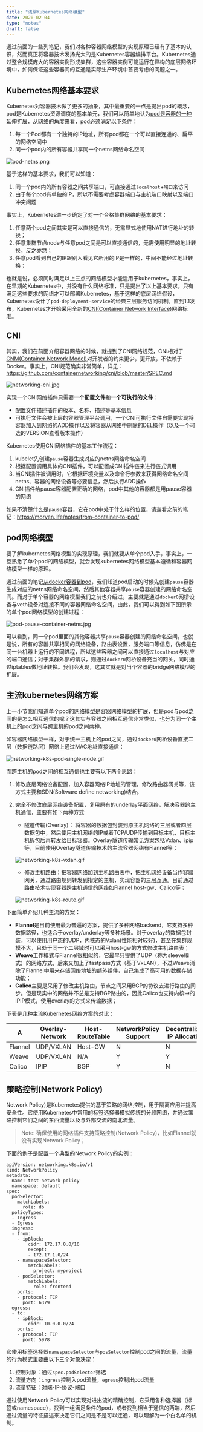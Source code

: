 ```yaml
---
title: "浅聊Kubernetes网络模型"
date: 2020-02-04
type: "notes"
draft: false
---
```


通过前面的一些列笔记，我们对各种容器网络模型的实现原理已经有了基本的认识，然而真正将容器技术发扬光大的是Kubernetes容器编排平台。Kubernetes通过整合规模庞大的容器实例形成集群，这些容器实例可能运行在异构的底层网络环境中，如何保证这些容器间的互通是实际生产环境中首要考虑的问题之一。

## Kubernetes网络基本要求

Kubernetes对容器技术做了更多的抽象，其中最重要的一点是提出pod的概念，pod是Kubernetes资源调度的基本单元，我们可以简单地认为[pod是容器的一种延伸扩展](https://morven.life/notes/from-container-to-pod/)，从网络的角度来看，pod必须满足以下条件：

1. 每一个Pod都有一个独特的IP地址，所有pod都在一个可以直接连通的、扁平的网络空间中
2. 同一个pod内的所有容器共享同一个netns网络命名空间

![pod-netns.png](https://i.loli.net/2020/02/06/qjRy3SpGvOfxWIA.png)

基于这样的基本要求，我们可以知道：

1. 同一个pod内的所有容器之间共享端口，可直接通过`localhost`+`端口`来访问
2. 由于每个pod有单独的IP，所以不需要考虑容器端口与主机端口映射以及端口冲突问题

事实上，Kubernetes进一步确定了对一个合格集群网络的基本要求：

1. 任意两个pod之间其实是可以直接通信的，无需显式地使用NAT进行地址的转换；
2. 任意集群节点node与任意pod之间是可以直接通信的，无需使用明显的地址转换，反之亦然；
3. 任意pod看到自己的IP跟别人看见它所用的IP是一样的，中间不能经过地址转换；

也就是说，必须同时满足以上三点的网络模型才能适用于kubernetes，事实上，在早期的Kubernetes中，并没有什么网络标准，只是提出了以上基本要求，只有满足这些要求的网络才可以部署Kubernetes，基于这样的底层网络假设，Kubernetes设计了`pod-deployment-service`的经典三层服务访问机制。直到1.1发布，Kubernetes才开始采用全新的[CNI(Container Network Interface)](https://github.com/containernetworking/cni)网络标准。

## CNI

其实，我们在前面介绍容器网络的时候，就提到了CNI网络规范，CNI相对于[CNM(Container Network Model)](https://github.com/docker/libnetwork/blob/master/docs/design.md)对开发者的约束更少，更开放，不依赖于Docker。事实上，CNI规范确实非常简单，详见：https://github.com/containernetworking/cni/blob/master/SPEC.md

![networking-cni.jpg](https://i.loli.net/2020/02/04/Iz3AwFR6lPdbcmp.jpg)

实现一个CNI网络插件只需要**一个配置文件**和**一个可执行的文件**：

- 配置文件描述插件的版本、名称、描述等基本信息
- 可执行文件会被上层的容器管理平台调用，一个CNI可执行文件自需要实现将容器加入到网络的ADD操作以及将容器从网络中删除的DEL操作（以及一个可选的VERSION查看版本操作）

Kubernetes使用CNI网络插件的基本工作流程：

1. kubelet先创建`pause`容器生成对应的netns网络命名空间
2. 根据配置调用具体的CNI插件，可以配置成CNI插件链来进行链式调用
3. 当CNI插件被调用时，它根据环境变量以及命令行参数来获得网络命名空间netns、容器的网络设备等必要信息，然后执行ADD操作
4. CNI插件给pause容器配置正确的网络，pod中其他的容器都是用pause容器的网络

如果不清楚什么是`pause`容器，它在pod中处于什么样的位置，请查看之前的笔记：https://morven.life/notes/from-container-to-pod/

## pod网络模型

要了解kubernetes网络模型的实现原理，我们就要从单个pod入手，事实上，一旦熟悉了单个pod的网络模型，就会发现kubernetes网络模型基本遵循和容器网络模型一样的原理。

通过前面的笔记[从docker容器到pod](https://morven.life/notes/from-container-to-pod/)，我们知道pod启动的时候先创建`pause`容器生成对应的netns网络命名空间，然后其他容器共享`pause`容器创建的网络命名空间。而对于单个容器的网络模型我们之前也介绍过，主要就是通过`docker0`网桥设备与veth设备对连接不同的容器网络命名空间，由此，我们可以得到如下图所示的单个pod网络模型的创建过程：

![pod-pause-container-netns.jpg](https://i.loli.net/2020/02/06/oCnKZ1SrV3Fjpzx.jpg)

可以看到，同一个pod里面的其他容器共享`pause`容器创建的网络命名空间，也就是说，所有的容器共享相同的网络设备，路由表设置，服务端口等信息，仿佛是在同一台机器上运行的不同进程，所以这些容器之间可以直接通过`localhost`与对应的端口通信；对于集群外部的请求，则通过`docker0`网桥设备充当的网关，同时通过iptables做地址转换。我们会发现，这其实就是对当个容器的bridge网络模型的扩展。

## 主流kubernetes网络方案

上一小节我们知道单个pod的网络模型是容器网络模型的扩展，但是pod与pod之间的是怎么相互通信的呢？这其实与容器之间相互通信非常类似，也分为同一个主机上的pod之间与跨主机的pod之间两种。

如容器网络模型一样，对于统一主机上的pod之间，通过`docker0`网桥设备直接二层（数据链路层）网络上通过MAC地址直接通信：

![networking-k8s-pod-single-node.gif](https://i.loli.net/2020/02/06/GHx9uAwfB1gIZby.gif)

而跨主机的pod之间的相互通信也主要有以下两个思路：

1. 修改底层网络设备配置，加入容器网络IP地址的管理，修改路由器网关等，该方式主要和SDN(Software define networking)结合。
2. 完全不修改底层网络设备配置，复用原有的underlay平面网络，解决容器跨主机通信，主要有如下两种方式:

   - 隧道传输(Overlay)： 将容器的数据包封装到原主机网络的三层或者四层数据包中，然后使用主机网络的IP或者TCP/UDP传输到目标主机，目标主机拆包后再转发给目标容器。Overlay隧道传输常见方案包括Vxlan、ipip等，目前使用Overlay隧道传输技术的主流容器网络有Flannel等；
   
   ![networking-k8s-vxlan.gif](https://i.loli.net/2020/02/06/U4hore5AYECQSpW.gif)

   - 修改主机路由：把容器网络加到主机路由表中，把主机网络设备当作容器网关，通过路由规则转发到指定的主机，实现容器的三层互通。目前通过路由技术实现容器跨主机通信的网络如Flannel host-gw、Calico等；

   ![networking-k8s-route.gif](https://i.loli.net/2020/02/06/tl49uMmabT2fXpd.gif)

下面简单介绍几种主流的方案：

- **Flannel**是目前使用最为普遍的方案，提供了多种网络backend，它支持多种数据路径，也适合于overlay/underlay等多种场景。对于overlay的数据包封装，可以使用用户态的UDP，内核态的Vxlan(性能相对较好)，甚至在集群规模不大，且处于同一个二层域时可以采用host-gw的方式修改主机路由表；
- **Weave**工作模式与Flannel很相似的，它最早只提供了UDP（称为sleeve模式）的网络方式，后来又加上了fastpass方式（基于VxLAN），不过Weave消除了Flannel中用来存储网络地址的额外组件，自己集成了高可用的数据存储功能；
- **Calico**主要是采用了修改主机路由，节点之间采用BGP的协议去进行路由的同步。但是现实中的网络并不总是支持BGP路由的，因此Calico也支持内核中的IPIP模式，使用overlay的方式来传输数据；

下表是几种主流Kubernetes网络方案的对比：

| A | Overlay-Network | Host-RouteTable | NetworkPolicy Support | Decentralized IP Allocation |
| -- | --- | --- | --- | --- |
| Flannel | UDP/VXLAN | Host-GW | N | N |
| Weave  | UDP/VXLAN | N/A | Y | Y |
| Calico | IPIP | BGP | Y | N |

## 策略控制(Network Policy)

Network Policy)是Kubernetes提供的基于策略的网络控制，用于隔离应用并提高安全性。它使用Kubernetes中常用的标签选择器模拟传统的分段网络，并通过策略控制它们之间的东西流量以及与外部交流的南北流量。

> Note: 确保使用的网络插件支持策略控制(Network Policy)，比如Flannel就没有实现Network Policy；

下面的例子是配置一个典型的Network Policy的实例：

```
apiVersion: networking.k8s.io/v1
kind: NetworkPolicy
metadata:
  name: test-network-policy
  namespace: default
spec:
  podSelector:
    matchLabels:
      role: db
  policyTypes:
  - Ingress
  - Egress
  ingress:
  - from:
    - ipBlock:
        cidr: 172.17.0.0/16
        except:
        - 172.17.1.0/24
    - namespaceSelector:
        matchLabels:
          project: myproject
    - podSelector:
        matchLabels:
          role: frontend
    ports:
    - protocol: TCP
      port: 6379
  egress:
  - to:
    - ipBlock:
        cidr: 10.0.0.0/24
    ports:
    - protocol: TCP
      port: 5978
```

它使用标签选择器`namespaceSelector`与`posSelector`控制pod之间的流量，流量的行为模式主要由以下三个对象决定：

1. 控制对象：通过`spec.podSelector`筛选
2. 流量方向：`ingress`控制入pod流量，`egress`控制出pod流量
3. 流量特征：对端-IP-协议-端口

通过使用Network Policy可以实现对进出流的精确控制，它采用各种选择器（标签或namespace），找到一组满足条件的pod，或者找到相当于通信的两端，然后通过流量的特征描述来决定它们之间是不是可以连通，可以理解为一个白名单的机制。
